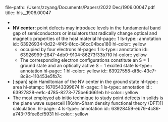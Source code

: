 file-path:: /Users/zzyang/Documents/Papers/2022 Dec/1906.00047.pdf
title:: hls__1906.00047

-
- **NV center:** point defects may introduce levels in the fundamental band gap of semiconductors or insulators that radically change optical and magnetic properties of the host material
  hl-page:: 1
  ls-type:: annotation
  id:: 63926934-0d22-4f45-8fcc-36cc04bce180
  hl-color:: yellow
	- occupied by four electrons
	  hl-page:: 1
	  ls-type:: annotation
	  id:: 63926999-2847-4db0-9104-86273f33b7f0
	  hl-color:: yellow
	- The corresponding electron configurations constitute an S = 1 ground state and an optically active S = 1 excited state
	  ls-type:: annotation
	  hl-page:: 1
	  hl-color:: yellow
	  id:: 63927558-df8c-43c7-8c9c-110453e5fb7c
- [:span] spin Hamiltonian of the NV center in the ground state
  hl-type:: area
  hl-stamp:: 1670543399674
  hl-page:: 1
  ls-type:: annotation
  id:: 63927828-ee1c-4785-8273-775be6d661eb
  hl-color:: yellow
- The most employed ab initio technique to study point defects in solids is the plane wave supercell [[Kohn-Sham density functional theory (DFT)]] calculation.
  hl-page:: 4
  ls-type:: annotation
  id:: 63928459-eb79-4c86-a743-76fee8cf5931
  hl-color:: yellow